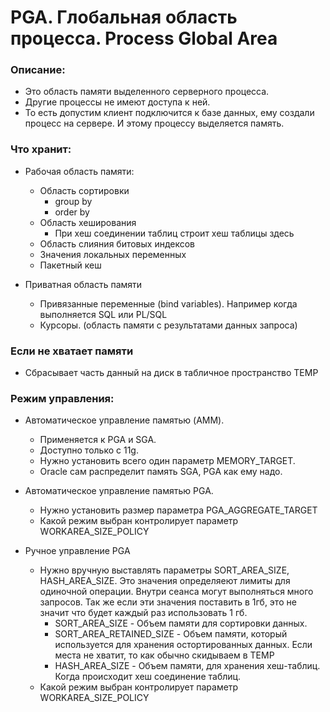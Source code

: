 # PGA. Глобальная область процесса. Process Global Area


### Описание: 
  - Это область памяти выделенного серверного процесса.
  - Другие процессы не имеют доступа к ней.
  - То есть допустим клиент подключится к базе данных, ему создали процесс на сервере. И этому процессу выделяется память.

### Что хранит: 
  - Рабочая область памяти: 
    - Область сортировки
      - group by
	  - order by 
    - Область хеширования
	  - При хеш соединении таблиц строит хеш таблицы здесь
    - Область слияния битовых индексов
    - Значения локальных переменных
    - Пакетный кеш
  
  - Приватная область памяти
    - Привязанные переменные (bind variables). Например когда выполняется SQL или PL/SQL
	- Курсоры. (область памяти с результатами данных запроса)
  
### Если не хватает памяти
  - Сбрасывает часть данный на диск в табличное пространство TEMP

### Режим управления: 
  - Автоматическое управление памятью (AMM).
    - Применяется к PGA и SGA.
	- Доступно только с 11g.
	- Нужно установить всего один параметр MEMORY_TARGET.
	- Oracle сам распределит память SGA, PGA как ему надо.
  
  - Автоматическое управление памятью PGA.
    - Нужно установить размер параметра PGA_AGGREGATE_TARGET
	- Какой режим выбран контролирует параметр WORKAREA_SIZE_POLICY
  
  - Ручное управление PGA
    - Нужно вручную выставлять параметры SORT_AREA_SIZE, HASH_AREA_SIZE. Это значения определяеют лимиты для одиночной операции. Внутри сеанса могут выполняться много запросов. Так же если эти значения поставить в 1гб, это не значит что будет каждый раз использовать 1 гб. 
		- SORT_AREA_SIZE - Объем памяти для сортировки данных.
		- SORT_AREA_RETAINED_SIZE - Объем памяти, который используется для хранения остортированных данных. Если места не хватит, то как обычно скидываем в TEMP
		- HASH_AREA_SIZE - Объем памяти, для хранения хеш-таблиц. Когда происходит хеш соединение таблиц.
	- Какой режим выбран контролирует параметр WORKAREA_SIZE_POLICY